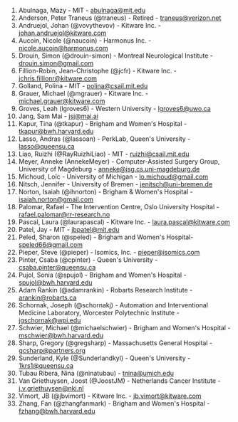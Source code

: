 <!-- PLEASE DO NOT EDIT THIS FILE: IT IS MAINTAINED BY THE ORGANIZERS BASED ON ACTUAL REGISTRATIONS -->

1. Abulnaga, Mazy - MIT - abulnaga@mit.edu
1. Anderson, Peter Traneus (@traneus) - Retired - traneus@verizon.net
1. Andruejol, Johan (@vovythevov) - Kitware Inc. - johan.andruejol@kitware.com
1. Aucoin, Nicole (@naucoin) - Harmonus Inc. - nicole.aucoin@harmonus.com
1. Drouin, Simon (@drouin-simon)  - 	Montreal Neurological Institute - 	drouin.simon@gmail.com
1. Fillion-Robin, Jean-Christophe (@jcfr) - 	Kitware Inc. - 	jchris.fillionr@kitware.com
1. Golland, Polina - MIT - polina@csail.mit.edu
1. Grauer, Michael (@mgrauer) - 	Kitware Inc.	 - michael.grauer@kitware.com
1. Groves, Leah (lgroves6) - Western University - lgroves6@uwo.ca
1. Jang, Sam	Mai - jsj@mai.ai
1. Kapur, Tina (@tkapur) - Brigham and Women's Hospital - tkapur@bwh.harvard.edu
1. Lasso, Andras (@lassoan) - PerkLab, Queen's University - lasso@queensu.ca
1. Liao, Ruizhi (@RayRuizhiLiao) - MIT - ruizhi@csail.mit.edu
1. Meyer, Anneke (AnnekeMeyer) - Computer-Assisted Surgery Group, University of Magdeburg - anneke@isg.cs.uni-magdeburg.de
1. Michoud, Loïc - University of Michigan - lo.michoud@gmail.com
1. Nitsch, Jennifer - University of Bremen - jenitsch@uni-bremen.de
1. Norton, Isaiah (@ihnorton) - Brigham & Women's Hospital - isaiah.norton@gmail.com
1. Palomar, Rafael - The Intervention Centre, Oslo University Hospital - rafael.palomar@rr-research.no
1. Pascal, Laura (@laurapascal) - Kitware Inc. - laura.pascal@kitware.com
1. Patel, Jay - MIT - jbpatel@mit.edu
1. Peled, Sharon (@speled) - Brigham and Women's Hospital- speled66@gmail.com
1. Pieper, Steve (@pieper) - Isomics, Inc. - pieper@isomics.com
1. Pinter, Csaba (@cpinter) - Queen's University - csaba.pinter@queensu.ca
1. Pujol, Sonia (@spujol) - Brigham and Women's Hospital  - 	spujol@bwh.harvard.edu
1. Adam Rankin (@adamrankin) - Robarts Research Institute -	arankin@robarts.ca
1. Schornak, Joseph (@schornakj) - Automation and Interventional Medicine Laboratory, Worcester Polytechnic Institute - jgschornak@wpi.edu
1. Schwier, Michael (@michaelschwier) - Brigham and Women's Hospital - mschwier@bwh.harvard.edu
1. Sharp, Gregory	(@gregsharp) - Massachusetts General Hospital - gcsharp@partners.org
1. Sunderland, Kyle (@Sunderlandkyl) - Queen's University - 1krs1@queensu.ca
1. Tubau Ribera, Nina (@ninatubau) - tnina@umich.edu
1. Van Griethuysen, Joost (@JoostJM) - Netherlands Cancer Institute - 	j.v.griethuysen@nki.nl
1. Vimort, JB (@jbvimort) - Kitware Inc. - jb.vimort@kitware.com
1. Zhang, Fan (@zhangfanmark) - Brigham and Women's Hospital - fzhang@bwh.harvard.edu
